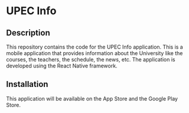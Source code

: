 # UPEC Info

## Description

This repository contains the code for the UPEC Info application. This is a mobile application that provides information about the University like the courses, the teachers, the schedule, the news, etc. The application is developed using the React Native framework.

## Installation

This application will be available on the App Store and the Google Play Store.